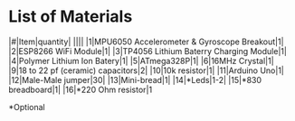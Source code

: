 # List of Materials

|#|Item|quantity|
||||
|1|MPU6050 Accelerometer & Gyroscope Breakout|1|
|2|ESP8266 WiFi Module|1|
|3|TP4056 Lithium Baterry Charging Module|1|
|4|Polymer Lithium Ion Batery|1|
|5|ATmega328P|1|
|6|16MHz Crystal|1|
|9|18 to 22 pf (ceramic) capacitors|2|
|10|10k resistor|1|
|11|Arduino Uno|1|
|12|Male-Male jumper|30|
|13|Mini-bread|1|
|14|*Leds|1-2|
|15|*830 breadboard|1|
|16|*220 Ohm resistor|1

*Optional